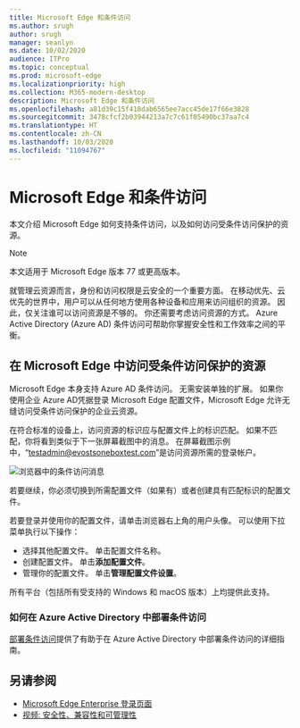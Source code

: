 ```yaml
---
title: Microsoft Edge 和条件访问
ms.author: srugh
author: srugh
manager: seanlyn
ms.date: 10/02/2020
audience: ITPro
ms.topic: conceptual
ms.prod: microsoft-edge
ms.localizationpriority: high
ms.collection: M365-modern-desktop
description: Microsoft Edge 和条件访问
ms.openlocfilehash: a81d39c15f418dab6565ee7acc45de17f66e3828
ms.sourcegitcommit: 3478cfcf2b03944213a7c7c61f05490bc37aa7c4
ms.translationtype: HT
ms.contentlocale: zh-CN
ms.lasthandoff: 10/03/2020
ms.locfileid: "11094767"
---
```

# Microsoft Edge 和条件访问
  
本文介绍 Microsoft Edge 如何支持条件访问，以及如何访问受条件访问保护的资源。

> [!NOTE]
> 本文适用于 Microsoft Edge 版本 77 或更高版本。

就管理云资源而言，身份和访问权限是云安全的一个重要方面。 在移动优先、云优先的世界中，用户可以从任何地方使用各种设备和应用来访问组织的资源。 因此，仅关注谁可以访问资源是不够的。 你还需要考虑访问资源的方式。 Azure Active Directory (Azure AD) 条件访问可帮助你掌握安全性和工作效率之间的平衡。

## 在 Microsoft Edge 中访问受条件访问保护的资源

Microsoft Edge 本身支持 Azure AD 条件访问。 无需安装单独的扩展。 如果你使用企业 Azure AD凭据登录 Microsoft Edge 配置文件，Microsoft Edge 允许无缝访问受条件访问保护的企业云资源。

在符合标准的设备上，访问资源的标识应与配置文件上的标识匹配。  如果不匹配，你将看到类似于下一张屏幕截图中的消息。 在屏幕截图示例中，“testadmin@evostsoneboxtest.com”是访问资源所需的登录帐户。

![浏览器中的条件访问消息](./media/edge-security/microsoft-edge-security-conditional-access.png)

若要继续，你必须切换到所需配置文件（如果有）或者创建具有匹配标识的配置文件。

若要登录并使用你的配置文件，请单击浏览器右上角的用户头像。 可以使用下拉菜单执行以下操作：

- 选择其他配置文件。 单击配置文件名称。
- 创建配置文件。 单击**添加配置文件**。
- 管理你的配置文件。 单击**管理配置文件设置**。

所有平台（包括所有受支持的 Windows 和 macOS 版本）上均提供此支持。

### 如何在 Azure Active Directory 中部署条件访问

[部署条件访问](https://docs.microsoft.com/azure/active-directory/conditional-access/plan-conditional-access)提供了有助于在 Azure Active Directory 中部署条件访问的详细指南。

## 另请参阅

- [Microsoft Edge Enterprise 登录页面](https://aka.ms/EdgeEnterprise)
- [视频: 安全性、兼容性和可管理性](/microsoft-edge-video-security-compatibility-manageability.md)
